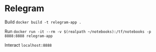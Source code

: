 # Relegram

Build
`docker build -t relegram-app .`

Run
`docker run -it --rm -v $(realpath ~/notebooks):/tf/notebooks -p 8888:8888 relegram-app`

Interact
`localhost:8888`